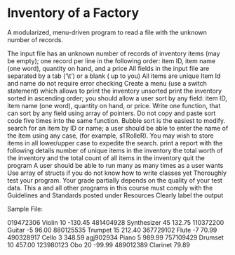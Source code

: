 # Inventory of a Factory
A modularized, menu-driven program to read a file with the unknown number of records.

The input file has an unknown number of records of inventory items (may be empty); one record per line in the following  order: item ID, item  name (one word), quantity on hand, and a price 
All fields in the input file are separated by a tab (‘\t’) or a blank ( up to you)
 All items are unique
Item Id and name do not require error checking
Create a menu (use a switch statement) which allows to
print the inventory unsorted
print the inventory sorted in ascending order;  you should allow a user sort by any field: item ID, item name (one word), quantity on hand, or price. Write one function, that can sort by any field using array of pointers. Do not copy and paste sort code five times into the same function. Bubble sort  is the easiest to modify.
search  for an item by ID or name; a user should be able to enter the name of the item using any case, (for example, sTRolleR). You may wish to store items in all lower/upper case to expedite the search. 
print a report with the following details
number of  unique items in the inventory
the total worth of the inventory and the total count of all items in the inventory
quit the program
A user  should be able to run many as many times as a user wants
Use array of structs if you do not know how to write classes yet
Thoroughly test your program. Your grade partially depends on the quality of your test data.
This a and all other  programs in this course  must comply with the Guidelines and Standards posted under Resources 
Clearly label the output

Sample File:

019472306 Violin 10 -130.45
481404928 Synthesizer 45 132.75
110372200 Guitar -5 96.00
880125535 Trumpet 15 212.40
367729102 Flute -7 70.99
490328917 Cello 3 348.59
agj902934 Piano    5 989.99
757109429 Drumset 10 457.00
123980123 Obo 20 -99.99
489012389 Clarinet 79.89


